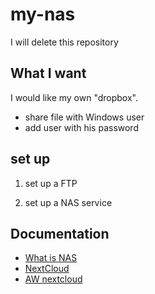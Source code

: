 # my-nas

I will delete this repository


## What I want

I would like my own "dropbox".

* share file with Windows user
* add user with his password


## set up

1. set up a FTP

2. set up a NAS service


## Documentation

* [What is NAS](https://en.wikipedia.org/wiki/Network-attached_storage)
* [NextCloud](https://en.wikipedia.org/wiki/Nextcloud)
* [AW nextcloud](https://wiki.archlinux.org/title/Nextcloud)
